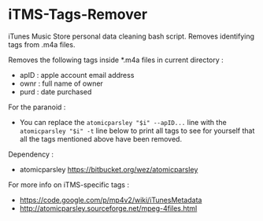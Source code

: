 # iTMS-Tags-Remover
iTunes Music Store personal data cleaning bash script.
Removes identifying tags from .m4a files.

Removes the following tags inside *.m4a files in current directory :
* apID : apple account email address
* ownr : full name of owner
* purd : date purchased

For the paranoid :
* You can replace the `atomicparsley "$i" --apID...` line with the `atomicparsley "$i" -t` line below to print all tags to see for yourself that all the tags mentioned above have been removed.

Dependency :
* atomicparsley https://bitbucket.org/wez/atomicparsley

For more info on iTMS-specific tags :
* https://code.google.com/p/mp4v2/wiki/iTunesMetadata
* http://atomicparsley.sourceforge.net/mpeg-4files.html
